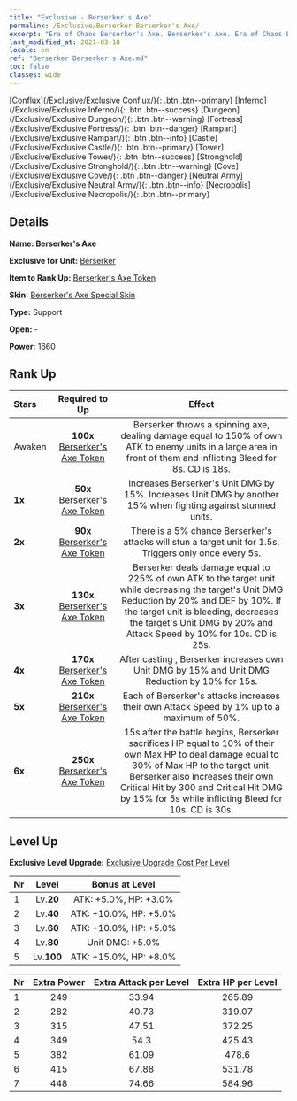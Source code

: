 ```yaml
---
title: "Exclusive - Berserker's Axe"
permalink: /Exclusive/Berserker Berserker's Axe/
excerpt: "Era of Chaos Berserker's Axe. Berserker's Axe. Era of Chaos Exclusive Berserker's Axe. Berserker Exclusive."
last_modified_at: 2021-03-18
locale: en
ref: "Berserker Berserker's Axe.md"
toc: false
classes: wide
---
```

 [Conflux](/Exclusive/Exclusive Conflux/){: .btn .btn--primary} [Inferno](/Exclusive/Exclusive Inferno/){: .btn .btn--success} [Dungeon](/Exclusive/Exclusive Dungeon/){: .btn .btn--warning} [Fortress](/Exclusive/Exclusive Fortress/){: .btn .btn--danger} [Rampart](/Exclusive/Exclusive Rampart/){: .btn .btn--info} [Castle](/Exclusive/Exclusive Castle/){: .btn .btn--primary} [Tower](/Exclusive/Exclusive Tower/){: .btn .btn--success} [Stronghold](/Exclusive/Exclusive Stronghold/){: .btn .btn--warning} [Cove](/Exclusive/Exclusive Cove/){: .btn .btn--danger} [Neutral Army](/Exclusive/Exclusive Neutral Army/){: .btn .btn--info} [Necropolis](/Exclusive/Exclusive Necropolis/){: .btn .btn--primary} 

## Details
 **Name: Berserker's Axe** 

 **Exclusive for Unit:** [Berserker](/units/Berserker/) 

 **Item to Rank Up:** [Berserker's Axe Token](/Items/con_801/)

 **Skin:** [Berserker's Axe Special Skin](/Items/con_349/)

 **Type:** Support

 **Open:** -

 **Power:** 1660

## Rank Up

  |     Stars    |  Required to Up | Effect |
  |:-------------|:---------------:|:---------------:|
  |  Awaken  | **100x** [Berserker's Axe Token](/Items/con_801/) | <Spinning Axe> Berserker throws a spinning axe, dealing damage equal to 150% of own ATK to enemy units in a large area in front of them and inflicting Bleed for 8s. CD is 18s. |
  | **1x** <i class="fas fa-star"/> | **50x** [Berserker's Axe Token](/Items/con_801/) | Increases Berserker's Unit DMG by 15%. Increases Unit DMG by another 15% when fighting against stunned units. |
  | **2x** <i class="fas fa-star"/> | **90x** [Berserker's Axe Token](/Items/con_801/) | There is a 5% chance Berserker's attacks will stun a target unit for 1.5s. Triggers only once every 5s. |
  | **3x** <i class="fas fa-star"/> | **130x** [Berserker's Axe Token](/Items/con_801/) | <Fatal Blow> Berserker deals damage equal to 225% of own ATK to the target unit while decreasing the target's Unit DMG Reduction by 20% and DEF by 10%. If the target unit is bleeding, decreases the target's Unit DMG by 20% and Attack Speed by 10% for 10s. CD is 25s. |
  | **4x** <i class="fas fa-star"/> | **170x** [Berserker's Axe Token](/Items/con_801/) | After casting <Fatal Blow>, Berserker increases own Unit DMG by 15% and Unit DMG Reduction by 10% for 15s. |
  | **5x** <i class="fas fa-star"/> | **210x** [Berserker's Axe Token](/Items/con_801/) | Each of Berserker's attacks increases their own Attack Speed by 1% up to a maximum of 50%. |
  | **6x** <i class="fas fa-star"/> | **250x** [Berserker's Axe Token](/Items/con_801/) | <Incinerate> 15s after the battle begins, Berserker sacrifices HP equal to 10% of their own Max HP to deal damage equal to 30% of Max HP to the target unit. Berserker also increases their own Critical Hit by 300 and Critical Hit DMG by 15% for 5s while inflicting Bleed for 10s. CD is 30s. |


## Level Up
 **Exclusive Level Upgrade:** [Exclusive Upgrade Cost Per Level](/Exclusive/ExclusiveUpgradeCostPerLevel/)

  |  Nr  |   Level  | Bonus at Level |
  |:-----|:--------:|:--------------:|
  | 1 | Lv.**20** | ATK: +5.0%, HP: +3.0% |
  | 2 | Lv.**40** | ATK: +10.0%, HP: +5.0% |
  | 3 | Lv.**60** | ATK: +10.0%, HP: +5.0% |
  | 4 | Lv.**80** | Unit DMG: +5.0% |
  | 5 | Lv.**100** | ATK: +15.0%, HP: +8.0% |


  |  Nr  |  Extra Power | Extra Attack per Level | Extra HP per Level |
  |:-----|:--------:|:--------:|:--------:|
  | 1 | 249 | 33.94 | 265.89 |
  | 2 | 282 | 40.73 | 319.07 |
  | 3 | 315 | 47.51 | 372.25 |
  | 4 | 349 | 54.3 | 425.43 |
  | 5 | 382 | 61.09 | 478.6 |
  | 6 | 415 | 67.88 | 531.78 |
  | 7 | 448 | 74.66 | 584.96 |


